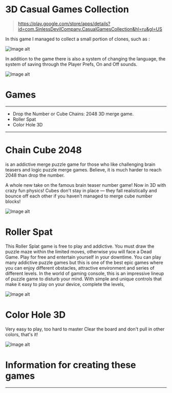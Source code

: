 # 3D Casual Games Collection
> https://play.google.com/store/apps/details?id=com.SinlessDevilCompany.CasualGamesCollection&hl=ru&gl=US

In this game I managed to collect a small portion of clones, such as : 

![Image alt](https://github.com/SinlessDevil/Casual_Games_Collection/blob/main/Icon_3D_Casual_Games_Collection.png)

In addition to the game there is also a system of changing the language, the system of saving through the Player Prefs, On and Off sounds.

![Image alt](https://github.com/SinlessDevil/Casual_Games_Collection/blob/main/Icon_3D_Casual_Games_Collection-0.png)

# Games

---
* Drop the Number or Cube Chains: 2048 3D merge game.
* Roller Spat
* Color Hole 3D
---
# Chain Cube 2048 
is an addictive merge puzzle game for those who like challenging brain teasers and logic puzzle merge games. Believe, it is much harder to reach 2048 than drop the number.

A whole new take on the famous brain teaser number game! Now in 3D with crazy fun physics! Cubes don't stay in place — they fall realistically and bounce off each other if you haven’t managed to merge cube number blocks!

![Image alt](https://github.com/SinlessDevil/Casual_Games_Collection/blob/main/Icon_3D_Casual_Games_Collection-1.png)

# Roller Spat
This Roller Splat game is free to play and addictive. You must draw the puzzle maze within the limited moves, otherwise you will face a Dead Game. Play for free and entertain yourself in your downtime. You can play many addictive puzzle games but this is one of the best epic games where you can enjoy different obstacles, attractive environment and series of different levels. In the world of gaming console, this is an impressive lineup of puzzle game to disturb your mind. With simple and unique controls that make it easy to play on your device, complete the levels,

![Image alt](https://github.com/SinlessDevil/Casual_Games_Collection/blob/main/Icon_3D_Casual_Games_Collection-2.png)

# Color Hole 3D
Very easy to play, too hard to master
Clear the board and don't pull in other colors, that's it!

![Image alt](https://github.com/SinlessDevil/Casual_Games_Collection/blob/main/Icon_3D_Casual_Games_Collection-3.png)

# Information for creating these games
---
